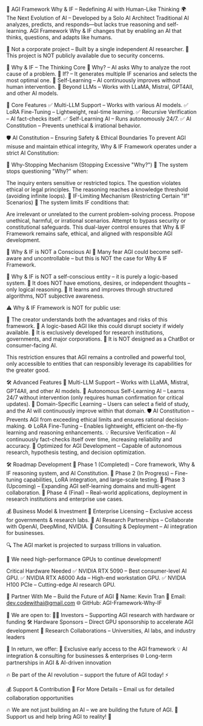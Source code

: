 🚀 AGI Framework Why & IF – Redefining AI with Human-Like Thinking
🌍 The Next Evolution of AI – Developed by a Solo AI Architect
Traditional AI analyzes, predicts, and responds—but lacks true reasoning and self-learning.
AGI Framework Why & IF changes that by enabling an AI that thinks, questions, and adapts like humans.

📌 Not a corporate project – Built by a single independent AI researcher.
📌 This project is NOT publicly available due to security concerns.

🧠 Why & IF – The Thinking Core
🔹 Why? – AI asks Why to analyze the root cause of a problem.
🔹 If? – It generates multiple IF scenarios and selects the most optimal one.
🔹 Self-Learning – AI continuously improves without human intervention.
🔹 Beyond LLMs – Works with LLaMA, Mistral, GPT4All, and other AI models.

🚀 Core Features
✅ Multi-LLM Support – Works with various AI models.
✅ LoRA Fine-Tuning – Lightweight, real-time learning.
✅ Recursive Verification – AI fact-checks itself.
✅ Self-Learning AI – Runs autonomously 24/7.
✅ AI Constitution – Prevents unethical & irrational behavior.

🛡️ AI Constitution – Ensuring Safety & Ethical Boundaries
To prevent AGI misuse and maintain ethical integrity, Why & IF Framework operates under a strict AI Constitution:

🚦 Why-Stopping Mechanism (Stopping Excessive "Why?")
🔹 The system stops questioning "Why?" when:

The inquiry enters sensitive or restricted topics.
The question violates ethical or legal principles.
The reasoning reaches a knowledge threshold (avoiding infinite loops).
🚧 IF-Limiting Mechanism (Restricting Certain "If" Scenarios)
🔹 The system limits IF conditions that:

Are irrelevant or unrelated to the current problem-solving process.
Propose unethical, harmful, or irrational scenarios.
Attempt to bypass security or constitutional safeguards.
This dual-layer control ensures that Why & IF Framework remains safe, ethical, and aligned with responsible AGI development.

🤖 Why & IF is NOT a Conscious AI
🚀 Many fear AGI could become self-aware and uncontrollable – but this is NOT the case for Why & IF Framework.

🔹 Why & IF is NOT a self-conscious entity – it is purely a logic-based system.
🔹 It does NOT have emotions, desires, or independent thoughts – only logical reasoning.
🔹 It learns and improves through structured algorithms, NOT subjective awareness.

⚠ Why & IF Framework is NOT for public use:

🔹 The creator understands both the advantages and risks of this framework.
🔹 A logic-based AGI like this could disrupt society if widely available.
🔹 It is exclusively developed for research institutions, governments, and major corporations.
🔹 It is NOT designed as a ChatBot or consumer-facing AI.

This restriction ensures that AGI remains a controlled and powerful tool, only accessible to entities that can responsibly leverage its capabilities for the greater good.

🛠️ Advanced Features
🔄 Multi-LLM Support – Works with LLaMA, Mistral, GPT4All, and other AI models.
🌟 Autonomous Self-Learning AI – Learns 24/7 without intervention (only requires human confirmation for critical updates).
🎯 Domain-Specific Learning – Users can select a field of study, and the AI will continuously improve within that domain.
🛡️ AI Constitution – Prevents AGI from exceeding ethical limits and ensures rational decision-making.
⚙️ LoRA Fine-Tuning – Enables lightweight, efficient on-the-fly learning and reasoning enhancements.
💡 Recursive Verification – AI continuously fact-checks itself over time, increasing reliability and accuracy.
🚀 Optimized for AGI Development – Capable of autonomous research, hypothesis testing, and decision optimization.

🛠️ Roadmap Development
🔹 Phase 1 (Completed) – Core framework, Why & IF reasoning system, and AI Constitution.
🔹 Phase 2 (In Progress) – Fine-tuning capabilities, LoRA integration, and large-scale testing.
🔹 Phase 3 (Upcoming) – Expanding AGI self-learning domains and multi-agent collaboration.
🔹 Phase 4 (Final) – Real-world applications, deployment in research institutions and enterprise use cases.

💰 Business Model & Investment
🔹 Enterprise Licensing – Exclusive access for governments & research labs.
🔹 AI Research Partnerships – Collaborate with OpenAI, DeepMind, NVIDIA.
🔹 Consulting & Deployment – AI integration for businesses.

🔍 The AGI market is projected to surpass trillions in valuation.

🚀 We need high-performance GPUs to continue development!

Critical Hardware Needed
✅ NVIDIA RTX 5090 – Best consumer-level AI GPU.
✅ NVIDIA RTX A6000 Ada – High-end workstation GPU.
✅ NVIDIA H100 PCIe – Cutting-edge AI research GPU.

🤝 Partner With Me – Build the Future of AGI
👤 Name: Kevin Tran 📧 Email: dev.codewithai@gmail.com
🌐 GitHub: AGI-Framework-Why-IF

🔑 We are open to:
👨‍🎓 Investors – Supporting AGI research with hardware or funding
🛠️ Hardware Sponsors – Direct GPU sponsorship to accelerate AGI development
🏢 Research Collaborations – Universities, AI labs, and industry leaders

🌟 In return, we offer:
🔑 Exclusive early access to the AGI framework
💡 AI integration & consulting for businesses & enterprises
🌐 Long-term partnerships in AGI & AI-driven innovation

🔥 Be part of the AI revolution – support the future of AGI today! ⚡

💰 Support & Contribution
📩 For More Details – Email us for detailed collaboration opportunities

🔥 We are not just building an AI – we are building the future of AGI.
🌟 Support us and help bring AGI to reality! 🚀
